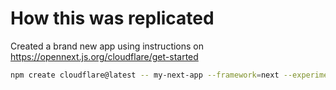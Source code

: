 # How this was replicated

Created a brand new app using instructions on <https://opennext.js.org/cloudflare/get-started>

```bash
npm create cloudflare@latest -- my-next-app --framework=next --experimental
```
